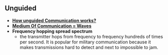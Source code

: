 ## Unguided
- **[How unguided Communication works?](How_it_works.md)** 
- **[Medium Of Communication = Waves](Type_of_Waves.md)**
- **Frequency hopping spread spectrum** 
  - the transmitter hops from frequency to frequency hundreds of times per second. It is popular for military communication because it makes transmissions hard to detect and next to impossible to jam.

